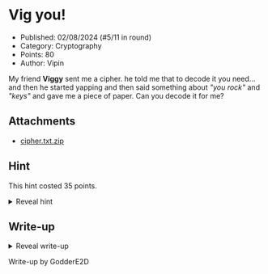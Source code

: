 # Vig you!

- Published: 02/08/2024 (#5/11 in round)
- Category: Cryptography
- Points: 80
- Author: Vipin

My friend **Viggy** sent me a cipher. he told me that to decode it you need... and then he started yapping and then said
something about _"you rock"_ and _"keys"_ and gave me a piece of paper. Can you decode it for me?

## Attachments

- [cipher.txt.zip](cipher.txt.zip)

## Hint

This hint costed 35 points.

<details>
<summary>Reveal hint</summary>

Vignere _[sic]_ & Rockyou.txt, Password has something to do with Linux & Penguins?!

</details>

## Write-up

<details>
<summary>Reveal write-up</summary>

After downloading the file, it appears that the text is an encoded text or cipher of some sort. The title and challenge
description suggests that the specific cipher being used is the Vigenère cipher.

_You rock_ refers to the common password list `rockyou.txt`. The list is commonly used for
[dictionary attacks](https://en.wikipedia.org/wiki/Dictionary_attack), which we can use to decode this cipher.

We can write a script to decode the Vigenère cipher using the `rockyou.txt` wordlist. The script will iterate through
the wordlist and attempt to decode the cipher using each word as the key. Because we know that the flag starts with
`csd`, we can use this to filter the results. Additionally, the flag will likely be in 1337 code (leet speak).

<!-- TODO: Include actual script -->

Therefore, the key is `tuxtla`.

Flag: `csd{V16N3r3_5UCK5_N0_M0r3}`

</details>

Write-up by GodderE2D
